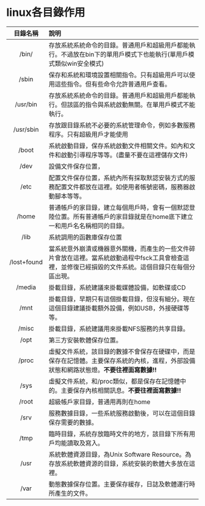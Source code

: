 # linux各目錄作用
|目錄名稱|說明|
|:-:|:-|
| /bin/ | 存放系統系統命令的目錄。普通用戶和超級用戶都能執行。不過放在bin下的單用戶模式下也能執行(單用戶模式類似win安全模式) |
|/sbin|保存和系統和環境設置相關指令。只有超級用戶可以使用這些指令。但有些命令允許普通用戶查看。|
|/usr/bin|存放系統系統命令的目錄。普通用戶和超級用戶都能執行。但該區的指令與系統啟動無關。在單用戶模式不能執行。|
|/usr/sbin|存放跟目錄系統不必要的系統管理命令，例如多數服務程序。只有超級用戶才能使用|
|/boot|系統啟動目錄，保存系統啟動文件相關文件。如內和文件和啟動引導程序等等。(盡量不要在這裡儲存文件)|
|/dev|設備文件保存位置，|
|/etc|配置文件保存位置，系統內所有採取默認安裝方式的服務配置文件都放在這裡。如使用者帳號密碼，服務器啟動腳本等等。|
|/home|普通帳戶的家目錄，建立每個用戶時，會有一個默認登陸位置。所有普通帳戶的家目錄就是在home底下建立一和用戶名名稱相同的目錄。|
|/lib|系統調用的函數庫保存位置|
|/lost+found|當系統意外崩潰或機器意外關機，而產生的一些文件碎片會放在這裡。當系統啟動過程中fsck工具會檢查這裡，並修復已經損毀的文件系統。這個目錄只在每個分區出現。|
|/media|掛載目錄，系統建議來掛載媒體設備，如軟碟或CD|
|/mnt|掛載目錄，早期只有這個掛載目錄，但沒有細分。現在這個目錄建議掛載額外設備，例如USB，外接硬碟等等。|
|/misc|掛載目錄，系統建議用來掛載NFS服務的共享目錄。|
|/opt|第三方安裝軟體保存位置。|
|/proc|虛擬文件系統，該目錄的數據不會保存在硬碟中，而是保存在記憶體。主要保存系統的內核，進程，外部設備狀態和網路狀態燈。**不要往裡面寫數據!!**|
|/sys|虛擬文件系統，和/proc類似，都是保存在記憶體中的。主要保存內核相關訊息。**不要往裡面寫數據!!**|
|/root|超級帳戶家目錄，普通用再則在home|
|/srv|服務數據目錄，一些系統服務啟動後，可以在這個目錄保存需要的數據。|
|/tmp|臨時目錄，系統存放臨時文件的地方，該目錄下所有用戶均能讀取及寫入。|
|/usr|系統軟體資源目錄，為Unix Software Resource。為存放系統軟體資源的目錄，系統安裝的軟體大多放在這裡。|
|/var|動態數據保存位置。主要保存緩存，日誌及軟體運行時所產生的文件。|